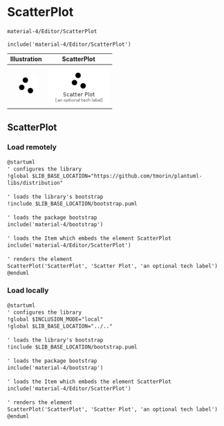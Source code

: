 # ScatterPlot


```text
material-4/Editor/ScatterPlot
```

```text
include('material-4/Editor/ScatterPlot')
```



| Illustration | ScatterPlot |
| :---: | :---: |
| ![illustration for Illustration](../../material-4/Editor/ScatterPlot.png) | ![illustration for ScatterPlot](../../material-4/Editor/ScatterPlot.Local.png) |




## ScatterPlot

### Load remotely
```plantuml
@startuml
' configures the library
!global $LIB_BASE_LOCATION="https://github.com/tmorin/plantuml-libs/distribution"

' loads the library's bootstrap
!include $LIB_BASE_LOCATION/bootstrap.puml

' loads the package bootstrap
include('material-4/bootstrap')

' loads the Item which embeds the element ScatterPlot
include('material-4/Editor/ScatterPlot')

' renders the element
ScatterPlot('ScatterPlot', 'Scatter Plot', 'an optional tech label')
@enduml
```

### Load locally
```plantuml
@startuml
' configures the library
!global $INCLUSION_MODE="local"
!global $LIB_BASE_LOCATION="../.."

' loads the library's bootstrap
!include $LIB_BASE_LOCATION/bootstrap.puml

' loads the package bootstrap
include('material-4/bootstrap')

' loads the Item which embeds the element ScatterPlot
include('material-4/Editor/ScatterPlot')

' renders the element
ScatterPlot('ScatterPlot', 'Scatter Plot', 'an optional tech label')
@enduml
```

